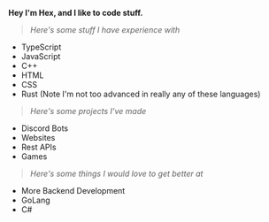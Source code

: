 **Hey I'm Hex, and I like to code stuff.**

> *Here's some stuff I have experience with*
* TypeScript
* JavaScript
* C++
* HTML
* CSS
* Rust
(Note I'm not too advanced in really any of these languages)

> *Here's some projects I've made*
* Discord Bots
* Websites
* Rest APIs
* Games

> *Here's some things I would love to get better at*
* More Backend Development
* GoLang
* C#
